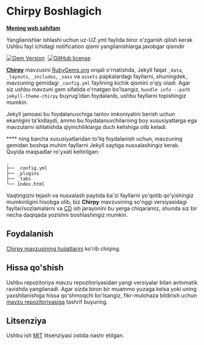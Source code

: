 # Chirpy Boshlagich

[**Mening web sahifam**][webpage]

Yangilanishlar ishlashi uchun uz-UZ.yml faylida biror o'zgarish qilish kerak
Ushbu fayl ichidagi notification qismi yangilanishlarga javobgar qismdir

[![Gem Version](https://img.shields.io/gem/v/jekyll-theme-chirpy)][gem]&nbsp;
[![GitHub license](https://img.shields.io/github/license/cotes2020/chirpy-starter.svg?color=blue)][mit]

[**Chirpy**][chirpy] mavzusini [RubyGems.org][gem] orqali o'rnatishda, Jekyll faqat `_data`, `_layouts`, `_includes`, `_sass` va `assets` papkalardagi fayllarni, shuningdek, mavzuning gemidagi `_config.yml` faylining kichik qismini o'qiy oladi. Agar siz ushbu mavzuni gem sifatida o'rnatgan bo'lsangiz, `bundle info --path jekyll-theme-chirpy` buyrug'idan foydalanib, ushbu fayllarni topishingiz mumkin.

Jekyll jamoasi bu foydalanuvchiga tanlov imkoniyatini berish uchun ekanligini ta'kidlaydi, ammo bu foydalanuvchilarning boy xususiyatlarga ega mavzularni ishlatishda qiyinchiliklarga duch kelishiga olib keladi.

**** ning barcha xususiyatlaridan to'liq foydalanish uchun, mavzuning gemidan boshqa muhim fayllarni Jekyll saytiga nusxalashingiz kerak. Quyida maqsadlar ro'yxati keltirilgan:

```shell
.
├── _config.yml
├── _plugins
├── _tabs
└── index.html
````

Vaqtingizni tejash va nusxalash paytida ba'zi fayllarni yo'qotib qo'yishingiz mumkinligini hisobga olib, biz **Chirpy** mavzusining so'nggi versiyasidagi fayllar/sozlamalarni va [CD][CD] ish jarayonini bu yerga chiqaramiz, shunda siz bir necha daqiqada yozishni boshlashingiz mumkin.

## Foydalanish

[Chirpy mavzusining hujjatlarini](https://github.com/cotes2020/jekyll-theme-chirpy/wiki) ko'rib chiqing.

## Hissa qo'shish

Ushbu repozitoriya mavzu repozitoriyasidan yangi versiyalar bilan avtomatik ravishda yangilanadi. Agar sizda biron bir muammo yuzaga kelsa yoki uning yaxshilanishiga hissa qo'shmoqchi bo'lsangiz, fikr-mulohaza bildirish uchun [mavzu repozitoriyasiga][chirpy] tashrif buyuring.

## Litsenziya

Ushbu ish [MIT][mit] litsenziyasi ostida nashr etilgan.

[gem]: https://rubygems.org/gems/jekyll-theme-chirpy
[chirpy]: https://github.com/cotes2020/jekyll-theme-chirpy/
[webpage]: https://MrKakharov.github.io/
[CD]: https://en.wikipedia.org/wiki/Continuous_deployment
[mit]: https://github.com/cotes2020/chirpy-starter/blob/master/LICENSE
